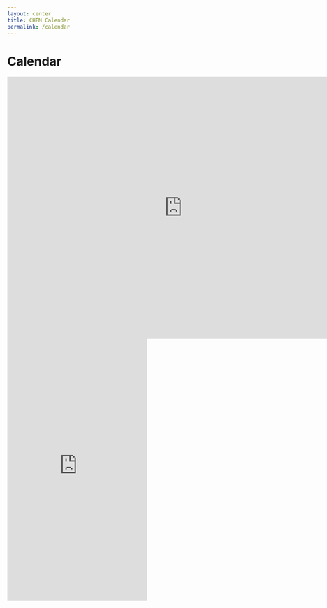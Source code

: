 ```yaml
---
layout: center
title: CHFM Calendar
permalink: /calendar
---
```


# Calendar

<iframe class="d-none d-md-block" src="https://calendar.google.com/calendar/embed?height=600&amp;wkst=1&amp;bgcolor=%23FFFFFF&amp;src=chapelhillfriends%40gmail.com&amp;color=%2328754E&amp;ctz=America%2FNew_York" style="border-width:0" width="800" height="600" frameborder="0" scrolling="no"></iframe>

<iframe class="d-block d-md-none ml-auto mr-auto" src="https://calendar.google.com/calendar/embed?mode=AGENDA&amp;height=600&amp;wkst=1&amp;bgcolor=%23FFFFFF&amp;src=chapelhillfriends%40gmail.com&amp;color=%2328754E&amp;ctz=America%2FNew_York" style="border-width:0" width="320px" height="600" frameborder="0" scrolling="no"></iframe>